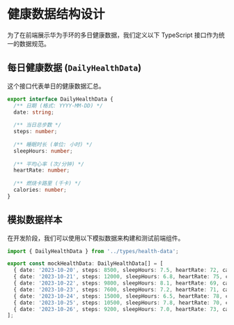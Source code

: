 # 健康数据结构设计

为了在前端展示华为手环的多日健康数据，我们定义以下 TypeScript 接口作为统一的数据规范。

## 每日健康数据 (`DailyHealthData`)

这个接口代表单日的健康数据汇总。

```typescript
export interface DailyHealthData {
  /** 日期 (格式: YYYY-MM-DD) */
  date: string;
  
  /** 当日总步数 */
  steps: number;
  
  /** 睡眠时长 (单位: 小时) */
  sleepHours: number;
  
  /** 平均心率 (次/分钟) */
  heartRate: number;
  
  /** 燃烧卡路里 (千卡) */
  calories: number;
}
```

## 模拟数据样本

在开发阶段，我们可以使用以下模拟数据来构建和测试前端组件。

```typescript
import { DailyHealthData } from '../types/health-data';

export const mockHealthData: DailyHealthData[] = [
  { date: '2023-10-20', steps: 8500, sleepHours: 7.5, heartRate: 72, calories: 2100 },
  { date: '2023-10-21', steps: 12000, sleepHours: 6.8, heartRate: 75, calories: 2500 },
  { date: '2023-10-22', steps: 9800, sleepHours: 8.1, heartRate: 69, calories: 2300 },
  { date: '2023-10-23', steps: 7600, sleepHours: 7.2, heartRate: 71, calories: 2200 },
  { date: '2023-10-24', steps: 15000, sleepHours: 6.5, heartRate: 78, calories: 2800 },
  { date: '2023-10-25', steps: 10500, sleepHours: 7.8, heartRate: 70, calories: 2400 },
  { date: '2023-10-26', steps: 9200, sleepHours: 7.0, heartRate: 73, calories: 2250 },
];